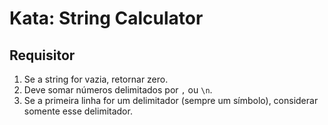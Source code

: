 # Kata: String Calculator


## Requisitor

1. Se a string for vazia, retornar zero.
1. Deve somar números delimitados por `,` ou `\n`.
1. Se a primeira linha for um delimitador (sempre um símbolo), considerar somente esse delimitador.

